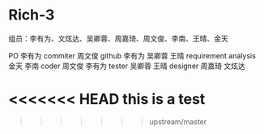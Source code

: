 ﻿# Rich-3
组员：李有为、文炫达、吴卿蓉、周嘉琦、周文俊、李南、王晴、金天

PO 李有为
commiter 周文俊
github  李有为 吴卿蓉 王晴
requirement analysis 金天 李南
coder 周文俊 李有为 
tester  吴卿蓉 王晴
designer 周嘉琦 文炫达

<<<<<<< HEAD
this is a test
=======
>>>>>>> upstream/master

